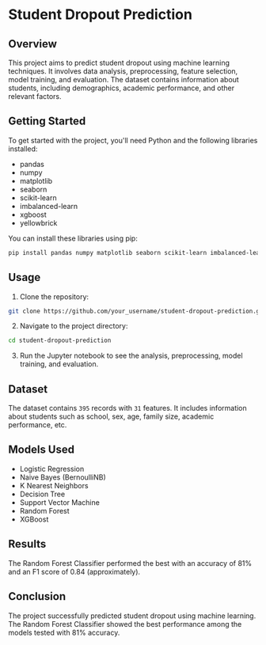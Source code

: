 # Student Dropout Prediction

## Overview
This project aims to predict student dropout using machine learning techniques. It involves data analysis, preprocessing, feature selection, model training, and evaluation. The dataset contains information about students, including demographics, academic performance, and other relevant factors.

## Getting Started
To get started with the project, you'll need Python and the following libraries installed:
- pandas
- numpy
- matplotlib
- seaborn
- scikit-learn
- imbalanced-learn
- xgboost
- yellowbrick

You can install these libraries using pip:
```bash
pip install pandas numpy matplotlib seaborn scikit-learn imbalanced-learn xgboost yellowbrick
```

## Usage
1. Clone the repository:
```bash
git clone https://github.com/your_username/student-dropout-prediction.git
```

2. Navigate to the project directory:
```bash
cd student-dropout-prediction
```

3. Run the Jupyter notebook to see the analysis, preprocessing, model training, and evaluation.

## Dataset
The dataset contains `395` records with `31` features. It includes information about students such as school, sex, age, family size, academic performance, etc.

## Models Used
- Logistic Regression
- Naive Bayes (BernoulliNB)
- K Nearest Neighbors
- Decision Tree
- Support Vector Machine
- Random Forest
- XGBoost

## Results
The Random Forest Classifier performed the best with an accuracy of 81% and an F1 score of 0.84 (approximately).

## Conclusion
The project successfully predicted student dropout using machine learning. The Random Forest Classifier showed the best performance among the models tested with 81% accuracy.
```
